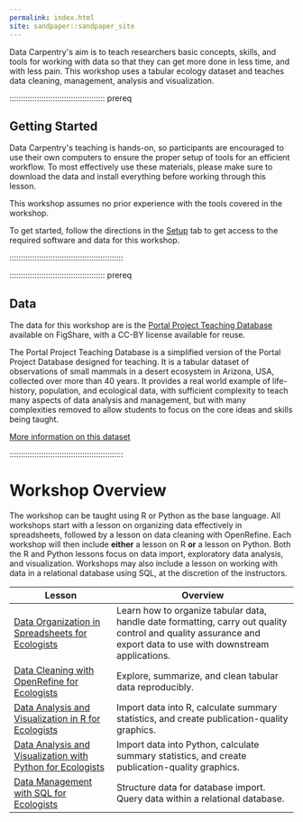 ```yaml
---
permalink: index.html
site: sandpaper::sandpaper_site
---
```


Data Carpentry's aim is to teach researchers basic concepts, skills, and tools for working with data so that they can get more done in less time, and with less pain. This workshop uses a tabular ecology dataset and teaches data cleaning, management, analysis and visualization.

::::::::::::::::::::::::::::::::::::::::::  prereq

## Getting Started

Data Carpentry's teaching is hands-on, so participants are encouraged to use
their own computers to ensure the proper setup of tools for an efficient
workflow. To most effectively use these materials, please make sure to download
the data and install everything before working through this lesson.

This workshop assumes no prior experience with the tools covered in the workshop.

To get started, follow the directions in the [Setup](#setup-instructions-for-your-workshop) tab to
get access to the required software and data for this workshop.

::::::::::::::::::::::::::::::::::::::::::::::::::

::::::::::::::::::::::::::::::::::::::::::  prereq

## Data

The data for this workshop are is the [Portal Project Teaching Database](https://figshare.com/articles/Portal_Project_Teaching_Database/1314459) available on FigShare, with a CC-BY license available for reuse.

The Portal Project Teaching Database is a simplified version of the Portal
Project Database designed for teaching. It is a tabular dataset of observations
of small mammals in a desert ecosystem in Arizona, USA, collected over more than 40 years.
It provides a real world example of
life-history, population, and ecological data, with sufficient complexity to
teach many aspects of data analysis and management, but with many complexities
removed to allow students to focus on the core ideas and skills being taught.

[More information on this dataset](data.md)

::::::::::::::::::::::::::::::::::::::::::::::::::

# Workshop Overview

The workshop can be taught using R or Python as the base language. All workshops start with a lesson on organizing data effectively in
spreadsheets, followed by a lesson on data cleaning with OpenRefine. Each workshop will then include **either** a lesson on R **or** a
lesson on Python. Both the R and Python lessons focus on data import, exploratory data analysis, and visualization. Workshops may also
include a lesson on working with data in a relational database using SQL, at the discretion of the instructors.

| Lesson | Overview                                                                                                                                                         | 
| ---------------------------------------------------------------------------------- | ------------------------------------------------------------------------------------ |
| [Data Organization in Spreadsheets for Ecologists](https://datacarpentry.org/spreadsheet-ecology-lesson/)       | Learn how to organize tabular data, handle date formatting, carry out quality control and quality assurance and export data to use with downstream applications. | 
| [Data Cleaning with OpenRefine for Ecologists	](https://datacarpentry.org/OpenRefine-ecology-lesson/)       | Explore, summarize, and clean tabular data reproducibly.                                                                                                         | 
| [Data Analysis and Visualization in R for Ecologists](https://datacarpentry.org/R-ecology-lesson/)       | Import data into R, calculate summary statistics, and create publication-quality graphics.                                                                       | 
| [Data Analysis and Visualization with Python for Ecologists](https://datacarpentry.org/python-ecology-lesson/)       | Import data into Python, calculate summary statistics, and create publication-quality graphics.                                                                  | 
| [Data Management with SQL for Ecologists	](https://datacarpentry.org/sql-ecology-lesson/)       | Structure data for database import. Query data within a relational database.                                                                                     | 


